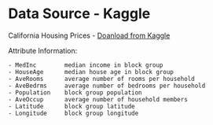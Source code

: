 # Data Source - Kaggle

California Housing Prices - <a href = "https://www.kaggle.com/datasets/camnugent/california-housing-prices?resource=download"> Doanload from Kaggle </a>

Attribute Information:

    - MedInc        median income in block group
    - HouseAge      median house age in block group
    - AveRooms      average number of rooms per household
    - AveBedrms     average number of bedrooms per household
    - Population    block group population
    - AveOccup      average number of household members
    - Latitude      block group latitude
    - Longitude     block group longitude



